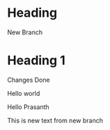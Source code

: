 # Heading

New Branch

# Heading 1

Changes Done 

Hello world

Hello Prasanth


This is new text from new branch
